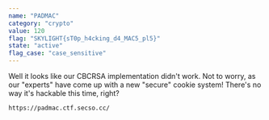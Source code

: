 ```yaml
---
name: "PADMAC"
category: "crypto"
value: 120
flag: "SKYLIGHT{sT0p_h4cking_d4_MAC5_pl5}"
state: "active"
flag_case: "case_sensitive"
---
```


Well it looks like our CBCRSA implementation didn't work. Not to worry, as
our "experts" have come up with a new "secure" cookie system! There's no
way it's hackable this time, right?

`https://padmac.ctf.secso.cc/`
